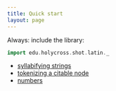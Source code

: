 ```yaml
---
title: Quick start
layout: page
---
```


Always:  include the library:

```scala
import edu.holycross.shot.latin._
```


-   [syllabifying strings](syllables)
-   [tokenizing a citable node](tokenizing)
-   [numbers](numbers)
